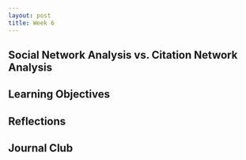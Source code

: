 ```yaml
---
layout: post
title: Week 6
---
```


## Social Network Analysis vs. Citation Network Analysis 


## Learning Objectives


## Reflections


## Journal Club



